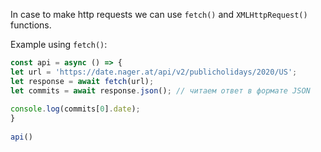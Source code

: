 In case to make http requests we can use `fetch()` and `XMLHttpRequest()` functions.

Example using `fetch()`:
```js
const api = async () => {  
let url = 'https://date.nager.at/api/v2/publicholidays/2020/US';  
let response = await fetch(url);  
let commits = await response.json(); // читаем ответ в формате JSON  
  
console.log(commits[0].date);  
}  
  
api()
```